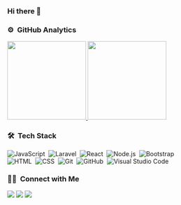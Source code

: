 ### Hi there 👋

### ⚙️ &nbsp;GitHub Analytics

<p align="left">
<a href="https://github.com/Fajar3108">
  <img height="180em" src="https://github-readme-stats-eight-theta.vercel.app/api?username=Fajar3108&show_icons=true&theme=algolia&include_all_commits=true&count_private=true"/>
  <img height="180em" src="https://github-readme-stats-eight-theta.vercel.app/api/top-langs/?username=Fajar3108&layout=compact&langs_count=8&theme=algolia"/>
</a>
</p>

### 🛠 &nbsp;Tech Stack

![JavaScript](https://img.shields.io/badge/-JavaScript-05122A?style=flat&logo=javascript)&nbsp;
![Laravel](https://img.shields.io/badge/-Laravel-05122A?style=flat&logo=laravel)&nbsp;
![React](https://img.shields.io/badge/-React-05122A?style=flat&logo=react)&nbsp;
![Node.js](https://img.shields.io/badge/-Node.js-05122A?style=flat&logo=node.js)&nbsp;
![Bootstrap](https://img.shields.io/badge/-Bootstrap-05122A?style=flat&logo=bootstrap&logoColor=563D7C)\
![HTML](https://img.shields.io/badge/-HTML-05122A?style=flat&logo=HTML5)&nbsp;
![CSS](https://img.shields.io/badge/-CSS-05122A?style=flat&logo=CSS3&logoColor=1572B6)&nbsp;
![Git](https://img.shields.io/badge/-Git-05122A?style=flat&logo=git)&nbsp;
![GitHub](https://img.shields.io/badge/-GitHub-05122A?style=flat&logo=github)&nbsp;
![Visual Studio Code](https://img.shields.io/badge/-Visual%20Studio%20Code-05122A?style=flat&logo=visual-studio-code&logoColor=007ACC)&nbsp;

### 🤝🏻 &nbsp;Connect with Me

<p align="left">
<a href="https://https://www.linkedin.com/in/maulana-fajar-620a471a4/"><img src="https://img.shields.io/badge/-Maulana%20Fajar-0077B5?style=flat&logo=Linkedin&logoColor=white"/></a>
<a href="mailto:maulanafajaribrahim@gmail.com"><img src="https://img.shields.io/badge/-maulanafajaribrahim@gmail.com-D14836?style=flat&logo=Gmail&logoColor=white"/></a>
<a href="https://instagram.com/mafi.3108"><img src="https://img.shields.io/badge/-@mafi.3108-E4405F?style=flat&logo=Instagram&logoColor=white"/></a>
</p>
